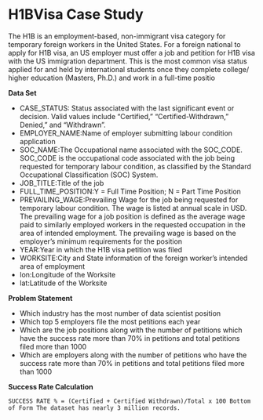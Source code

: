 # H1BVisa Case Study
The H1B is an employment-based, non-immigrant visa category for temporary foreign workers in the United States. For a foreign national to apply for H1B visa, an US employer must offer a job and petition for H1B visa with the US immigration department. This is the most common visa status applied for and held by international students once they complete college/ higher education (Masters, Ph.D.) and work in a full-time positio


**Data Set**

- CASE_STATUS: Status associated with the last significant event or decision. Valid values include “Certified,” “Certified-Withdrawn,” Denied,” and “Withdrawn”.
- EMPLOYER_NAME:Name of employer submitting labour condition application
- SOC_NAME:The Occupational name associated with the SOC_CODE. SOC_CODE is the occupational code associated with the job being requested for temporary labour condition, as classified by the Standard Occupational Classification (SOC) System.
- JOB_TITLE:Title of the job
- FULL_TIME_POSITION:Y = Full Time Position; N = Part Time Position
- PREVAILING_WAGE:Prevailing Wage for the job being requested for temporary labour condition. The wage is listed at annual scale in USD. The prevailing wage for a job position is defined as the average wage paid to similarly employed workers in the requested occupation in the area of intended employment. The prevailing wage is based on the employer’s minimum requirements for the position
- YEAR:Year in which the H1B visa petition was filed
- WORKSITE:City and State information of the foreign worker’s intended area of employment
- lon:Longitude of the Worksite
- lat:Latitude of the Worksite

**Problem Statement**

- Which industry has the most number of data scientist position
- Which top 5 employers file the most petitions each year
- Which are the  job positions along with the number of petitions which have the success rate more than 70%  in petitions and total petitions filed more than 1000
- Which are  employers along with the number of petitions who have the success rate more than 70%  in petitions and total petitions filed more than 1000

**Success Rate Calculation**

`SUCCESS RATE % = (Certified + Certified Withdrawn)/Total x 100 Bottom of Form The dataset has nearly 3 million records.`
